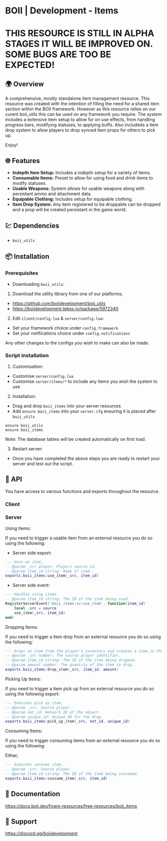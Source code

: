 # BOII | Development - Items

# THIS RESOURCE IS STILL IN ALPHA STAGES IT WILL BE IMPROVED ON. SOME BUGS ARE TOO BE EXPECTED!

## 🌍 Overview

A comprehensive, mostly standalone item management resource.
This resource was created with the intention of filling the need for a shared item section within the BOII framework.
However as this resource relies on our curent boii_utils this can be used on any framework you require. 
The system includes a extensive item setup to allow for on use effects, from handling progress bars, modifying statuses, to applying buffs.
Also includeds a item drop system to allow players to drop synced item props for others to pick up.

Enjoy! 

## 🌐 Features

- **Indepth Item Setup:** Includes a indepth setup for a variety of items.
- **Consumable Items:** Preset to allow for using food and drink items to modify statuses.
- **Usable Weapons:** System allows for usable weapons along with persistant ammo and attachment data.
- **Equipable Clothing:** Includes setup for equipable clothing.
- **Item Drop System:** Any item registered to be droppable can be dropped and a prop will be created persistant in the game world.

## 💹 Dependencies
 
- `boii_utils`

## 📦 Installation

### Prerequisites

- Downloading `boii_utils`:

1. Download the utility library from one of our platforms; 

- https://github.com/boiidevelopment/boii_utils
- https://boiidevelopment.tebex.io/package/5972340

2. Edit `client/config.lua` & `server/config.lua`:

- Set your framework choice under `config.framework`
- Set your notifications choice under `config.notifications`

Any other changes to the configs you wish to make can also be made.

### Script installation

1. Customisation:

- Customise `server/config.lua`
- Customise `server/items/*` to include any items you wish the system to use

2. Installation:

- Drag and drop `boii_items` into your server resources
- Add `ensure boii_items` into your `server.cfg` ensuring it is placed after `boii_utils`

```
ensure boii_utils
ensure boii_items
```

Note: The database tables will be created automatically on first load.

3. Restart server:

- Once you have completed the above steps you are ready to restart your server and test out the script.

## 📝 API

You have access to various functions and exports throughout the resource.

### Client 


### Server

Using Items: 

If you need to trigger a usable item from an external resource you do so using the following: 

- Server side export:
```lua
--- Uses an item.
-- @param _src player: Players source id.
-- @param item_id string: Name of item.
exports.boii_items:use_item(_src, item_id)
```

- Server side event:
```lua
--- Handles using items.
-- @param item_id string: The ID of the item being used.
RegisterServerEvent('boii_items:sv:use_item', function(item_id)
    local _src = source
    use_item(_src, item_id)
end)
```

Dropping Items:

If you need to trigger a item drop from an external resource you do so using the following: 

```lua
--- Drops an item from the player's inventory and creates a item in the world.
-- @param _src number: The source player identifier.
-- @param item_id string: The ID of the item being dropped.
-- @param amount number: The quantity of the item to drop.
exports.boii_items:drop_item(_src, item_id, amount)
```

Picking Up Items:

If you need to trigger a item pick up from an external resource you do so using the following export: 

```lua
--- Executes pick up item.
-- @param _src: Source player.
-- @param net_id: Network ID of the object
-- @param unique_id: Unique ID for the drop.
exports.boii_items:pick_up_item(_src, net_id, unique_id)
```

Consuming Items: 

If you need to trigger consuming items from an external resource you do so using the following:

Either; 

```lua
--- Executes consume item.
-- @param _src: Source player.
-- @param item_id string: The ID of the item being consumed.
exports.boii_items:consume_item(_src, item_id)
```

## 📝 Documentation

https://docs.boii.dev/fivem-resources/free-resources/boii_items

## 📩 Support

https://discord.gg/boiidevelopment
